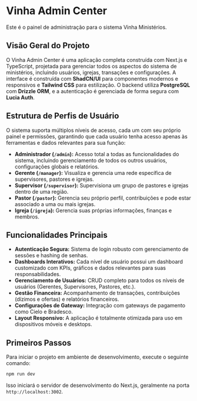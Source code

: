 # Vinha Admin Center

Este é o painel de administração para o sistema Vinha Ministérios.

## Visão Geral do Projeto

O Vinha Admin Center é uma aplicação completa construída com Next.js e TypeScript, projetada para gerenciar todos os aspectos do sistema de ministérios, incluindo usuários, igrejas, transações e configurações. A interface é construída com **ShadCN/UI** para componentes modernos e responsivos e **Tailwind CSS** para estilização. O backend utiliza **PostgreSQL** com **Drizzle ORM**, e a autenticação é gerenciada de forma segura com **Lucia Auth**.

## Estrutura de Perfis de Usuário

O sistema suporta múltiplos níveis de acesso, cada um com seu próprio painel e permissões, garantindo que cada usuário tenha acesso apenas às ferramentas e dados relevantes para sua função:

- **Administrador (`/admin`):** Acesso total a todas as funcionalidades do sistema, incluindo gerenciamento de todos os outros usuários, configurações globais e relatórios.
- **Gerente (`/manager`):** Visualiza e gerencia uma rede específica de supervisores, pastores e igrejas.
- **Supervisor (`/supervisor`):** Supervisiona um grupo de pastores e igrejas dentro de uma região.
- **Pastor (`/pastor`):** Gerencia seu próprio perfil, contribuições e pode estar associado a uma ou mais igrejas.
- **Igreja (`/igreja`):** Gerencia suas próprias informações, finanças e membros.

## Funcionalidades Principais

- **Autenticação Segura:** Sistema de login robusto com gerenciamento de sessões e hashing de senhas.
- **Dashboards Interativos:** Cada nível de usuário possui um dashboard customizado com KPIs, gráficos e dados relevantes para suas responsabilidades.
- **Gerenciamento de Usuários:** CRUD completo para todos os níveis de usuários (Gerentes, Supervisores, Pastores, etc.).
- **Gestão Financeira:** Acompanhamento de transações, contribuições (dízimos e ofertas) e relatórios financeiros.
- **Configurações de Gateway:** Integração com gateways de pagamento como Cielo e Bradesco.
- **Layout Responsivo:** A aplicação é totalmente otimizada para uso em dispositivos móveis e desktops.

## Primeiros Passos

Para iniciar o projeto em ambiente de desenvolvimento, execute o seguinte comando:

```bash
npm run dev
```

Isso iniciará o servidor de desenvolvimento do Next.js, geralmente na porta `http://localhost:3002`.
